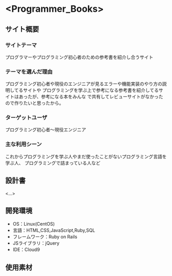 # <Programmer_Books>

## サイト概要
### サイトテーマ
 プログラマーやプログラミング初心者のための参考書を紹介し合うサイト

### テーマを選んだ理由
 プログラミング初心者や現役のエンジニアが見るエラーや機能実装のやり方の説明してるサイトや
プログラミングを学ぶ上で参考になる参考書を紹介してるサイトはあったが、参考になる本をみんな
で共有してレビューサイトがなかったので作りたいと思ったから。

### ターゲットユーザ
 プログラミング初心者〜現役エンジニア

### 主な利用シーン
 これからプログラミングを学ぶ人やまだ使ったことがないプログラミング言語を学ぶ人、
プログラミングで詰まっている人など

## 設計書
<...>

## 開発環境
- OS：Linux(CentOS)
- 言語：HTML,CSS,JavaScript,Ruby,SQL
- フレームワーク：Ruby on Rails
- JSライブラリ：jQuery
- IDE：Cloud9

## 使用素材
<!--- 外部サービスの画像素材・音声素材を使用した場合は、必ずサービス名とURLを明記してください。-->
<!--- 使用しない場合は、使用素材の項目をREADMEから削除してください。-->